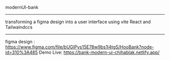   modernUI-bank
  *******
  transforming a figma design into a user interface using vite React and Tailwaindccs
  *******
  figma design : https://www.figma.com/file/bUGIPys15E78w9bs1l4tgS/HooBank?node-id=310%3A485
  Demo Live: https://bank-modern-ui-chihablak.netlify.app/
